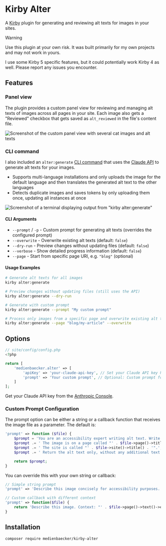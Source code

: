 # Kirby Alter

A [Kirby](https://getkirby.com/) plugin for generating and reviewing alt texts for images in your sites.

> [!WARNING]  
> Use this plugin at your own risk. It was built primarily for my own projects and may not work in yours.

I use some Kirby 5 specific features, but it could potentially work Kirby 4 as well. Please report any issues you encounter.

## Features

### Panel view

The plugin provides a custom panel view for reviewing and managing alt texts of images across all pages in your site. Each image also gets a "Reviewed" checkbox that gets saved as `alt_reviewed` in the file's content file.

![Screenshot of the custom panel view with several cat images and alt texts](https://github.com/user-attachments/assets/6136bebe-ec70-4a33-ab61-80a994af237c)

### CLI command

I also included an `alter:generate` [CLI command](https://github.com/getkirby/cli) that uses the [Claude API](https://docs.anthropic.com/en/api/overview) to generate alt texts for your images.

- Supports multi-language installations and only uploads the image for the default language and then translates the generated alt text to the other languages
- Detects duplicate images and saves tokens by only uploading them once, updating all instances at once

![Screenshot of a terminal displaying output from "kirby alter:generate"](https://github.com/user-attachments/assets/b82e6e42-de36-4545-b484-240936b2fbeb)

#### CLI Arguments

- `--prompt` / `-p` - Custom prompt for generating alt texts (overrides the configured prompt)
- `--overwrite` - Overwrite existing alt texts (default: `false`)
- `--dry-run` - Preview changes without updating files (default: `false`)
- `--verbose` - Show detailed progress information (default: `false`)
- `--page` - Start from specific page URI, e.g. `"blog"` (optional)

#### Usage Examples

```bash
# Generate alt texts for all images
kirby alter:generate

# Preview changes without updating files (still uses the API)
kirby alter:generate --dry-run

# Generate with custom prompt
kirby alter:generate --prompt "My custom prompt"

# Process only images from a specific page and overwrite existing alt texts
kirby alter:generate --page "blog/my-article" --overwrite
```

## Options

```php
// site/config/config.php
<?php

return [
	'medienbaecker.alter' => [
		'apiKey' => 'your-claude-api-key', // Set your Claude API key here
		'prompt' => 'Your custom prompt', // Optional: Custom prompt for alt text generation
	]
];

```

Get your Claude API key from the [Anthropic Console](https://console.anthropic.com/).

### Custom Prompt Configuration

The prompt option can be either a string or a callback function that receives the image file as a parameter. The default is:

```php
'prompt' => function ($file) {
	$prompt = 'You are an accessibility expert writing alt text. Write a concise, short description in one to three sentences. Start directly with the subject - NO introductory phrases like "image of", "shows", "displays", "depicts", "contains", "features" etc.';
	$prompt .= ' The image is on a page called "' . $file->page()->title() . '".';
	$prompt .= ' The site is called "' . $file->site()->title() . '".';
	$prompt .= ' Return the alt text only, without any additional text or formatting.';

	return $prompt;
}
```

You can override this with your own string or callback:

```php
// Simple string prompt
'prompt' => 'Describe this image concisely for accessibility purposes.'

// Custom callback with different context
'prompt' => function($file) {
	return 'Describe this image. Context: "' . $file->page()->text()->excerpt(100) . '"';
}
```

## Installation

```
composer require medienbaecker/kirby-alter
```
